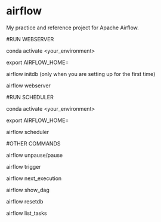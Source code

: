 # airflow
My practice and reference project for Apache Airflow.


#RUN WEBSERVER

conda activate <your_environment>

export AIRFLOW_HOME=<your airflow workspace>

airflow initdb (only when you are setting up for the first time)

airflow webserver


#RUN SCHEDULER

conda activate <your_environment>

export AIRFLOW_HOME=<your airflow workspace>

airflow scheduler


#OTHER COMMANDS

airflow unpause/pause <dag id>

airflow trigger <dag id>

airflow next_execution <dag id> 

airflow show_dag <dag id>

airflow resetdb 

airflow list_tasks <dag id>
